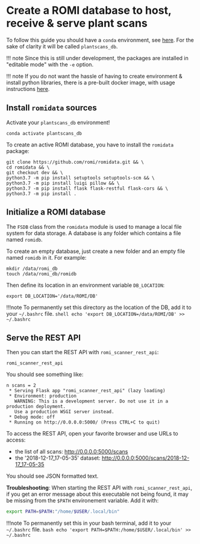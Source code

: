 Create a ROMI database to host, receive & serve plant scans
===========================================================

To follow this guide you should have a `conda` environment, see [here](create_env.md).
For the sake of clarity it will be called `plantscans_db`.

!!! note
    Since this is still under development, the packages are installed in "editable mode" with the `-e` option.

!!! note
    If you do not want the hassle of having to create environment & install python libraries, there is a pre-built docker image, with usage instructions [here](../docker/romidb_docker.md).


## Install `romidata` sources

Activate your `plantscans_db` environment!
```shell
conda activate plantscans_db
```

To create an active ROMI database, you have to install the `romidata` package:
```shell
git clone https://github.com/romi/romidata.git && \
cd romidata && \
git checkout dev && \
python3.7 -m pip install setuptools setuptools-scm && \
python3.7 -m pip install luigi pillow && \
python3.7 -m pip install flask flask-restful flask-cors && \
python3.7 -m pip install .
```

## Initialize a ROMI database

The `FSDB` class from the `romidata` module is used to manage a local file system for data storage.
A database is any folder which contains a file named `romidb`.

To create an empty database, just create a new folder and an empty file named `romidb` in it.
For example:
```shell
mkdir /data/romi_db
touch /data/romi_db/romidb
```

Then define its location in an environment variable `DB_LOCATION`:
```shell
export DB_LOCATION='/data/ROMI/DB'
```

!!!note
    To permanently set this directory as the location of the DB, add it to your `~/.bashrc` file.
    ```shell
    echo 'export DB_LOCATION=/data/ROMI/DB' >> ~/.bashrc 
    ```


## Serve the REST API
Then you can start the REST API with `romi_scanner_rest_api`:
```shell
romi_scanner_rest_api
```
You should see something like:
```
n scans = 2
 * Serving Flask app "romi_scanner_rest_api" (lazy loading)
 * Environment: production
   WARNING: This is a development server. Do not use it in a production deployment.
   Use a production WSGI server instead.
 * Debug mode: off
 * Running on http://0.0.0.0:5000/ (Press CTRL+C to quit)
```

To access the REST API, open your favorite browser and use URLs to access:

* the list of all scans: http://0.0.0.0:5000/scans
* the '2018-12-17_17-05-35' dataset: http://0.0.0.0:5000/scans/2018-12-17_17-05-35

You should see JSON formatted text.

**Troubleshooting**:
When starting the REST API with `romi_scanner_rest_api`, if you get an error message about this executable not being found, it may be missing from the `$PATH` environement variable.
Add it with:
```bash
export PATH=$PATH:"/home/$USER/.local/bin"
```
!!!note
    To permanently set this in your bash terminal, add it to your `~/.bashrc` file.
    ```bash
    echo 'export PATH=$PATH:/home/$USER/.local/bin' >> ~/.bashrc 
    ```
